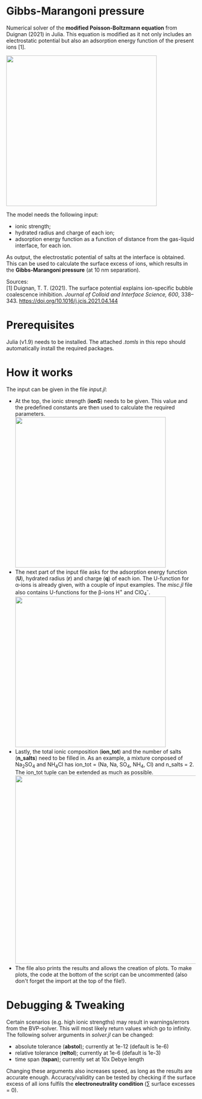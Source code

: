 # Gibbs-Marangoni pressure
Numerical solver of the **modified Poisson-Boltzmann equation** from Duignan (2021) in Julia. This equation is modified as it not only includes an electrostatic potential but also an adsorption energy function of the present ions [1].

<img src="https://github.com/stijnrommens/GM_pressure/assets/113170925/cc816c5d-426a-4f06-9b4b-0b75e1747da0" width="400">

The model needs the following input:
- ionic strength;
- hydrated radius and charge of each ion;
- adsorption energy function as a function of distance from the gas-liquid interface, for each ion.

As output, the electrostatic potential of salts at the interface is obtained. This can be used to calculate the surface excess of ions, which results in the **Gibbs-Marangoni pressure** (at 10 nm separation).

Sources:\
[1] Duignan, T. T. (2021). The surface potential explains ion-specific bubble coalescence inhibition. _Journal of Colloid and Interface Science, 600_, 338–343. https://doi.org/10.1016/j.jcis.2021.04.144

# Prerequisites
Julia (v1.9) needs to be installed. The attached _.tomls_ in this repo should automatically install the required packages.

# How it works
The input can be given in the file _input.jl_:
- At the top, the ionic strength (**ionS**) needs to be given. This value and the predefined constants are then used to calculate the required parameters. \
  <img src="https://github.com/stijnrommens/GM_pressure/blob/main/ionS_fig.PNG" width="400">
- The next part of the input file asks for the adsorption energy function (**U**), hydrated radius (**r**) and charge (**q**) of each ion. The U-function for α-ions is already given, with a couple of input examples. The _misc.jl_ file also contains U-functions for the β-ions H<sup>+</sup> and ClO<sub>4</sub><sup>-</sup>. \
  <img src="https://github.com/stijnrommens/GM_pressure/blob/main/Uqr_fig.PNG" width="400">
- Lastly, the total ionic composition (**ion_tot**) and the number of salts (**n_salts**) need to be filled in. As an example, a mixture conposed of Na<sub>2</sub>SO<sub>4</sub> and NH<sub>4</sub>Cl has ion_tot = (Na, Na, SO<sub>4</sub>, NH<sub>4</sub>, Cl) and n_salts = 2. The ion_tot tuple can be extended as much as possible. \
  <img src="https://github.com/stijnrommens/GM_pressure/blob/main/ntot_fig.PNG" width="500">
- The file also prints the results and allows the creation of plots. To make plots, the code at the bottom of the script can be uncommented (also don't forget the import at the top of the file!).


# Debugging & Tweaking
Certain scenarios (e.g. high ionic strengths) may result in warnings/errors from the BVP-solver. This will most likely return values which go to infinity. The following solver arguments in _solver.jl_ can be changed:
- absolute tolerance (**abstol**); currently at 1e-12 (default is 1e-6)
- relative tolerance (**reltol**); currently at 1e-6 (default is 1e-3)
- time span (**tspan**); currently set at 10x Debye length

Changing these arguments also increases speed, as long as the results are accurate enough. Accuracy/validity can be tested by checking if the surface excess of all ions fulfils the **electroneutrality condition** ($\sum$ surface excesses = 0).
